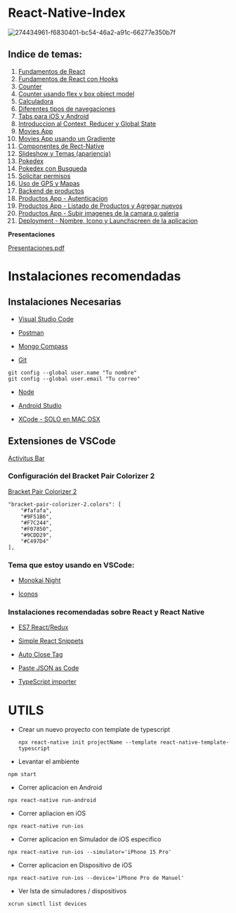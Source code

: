 # React-Native-Index

![274434961-f6830401-bc54-46a2-a91c-66277e350b7f](https://github.com/manuelsalinas-mx/ReactNative-Samples/assets/110424672/6a700b35-1f43-4e54-a466-17c1a45a4fb3)



## Indice de temas: 
1. [Fundamentos de React](https://github.com/manuels-bts/React-Fundamentals)
2. [Fundamentos de React con Hooks](https://github.com/manuels-bts/React-Fundamentals_II)
3. [Counter](https://github.com/manuels-bts/React-Counter)
4. [Counter usando flex y box object model](https://github.com/manuels-bts/React-Counter-Flex)
5. [Calculadora](https://github.com/manuels-bts/ReactNative-Calculadora)
6. [Diferentes tipos de navegaciones](https://github.com/manuels-bts/ReactNative-Navegaciones)
7. [Tabs para iOS y Android](https://github.com/manuels-bts/ReactNative-Tabs)
8. [Introduccion al Context, Reducer y Global State](https://github.com/manuels-bts/ReactNative-Context)
9. [Movies App](https://github.com/manuels-bts/ReactNative-Movies)
10. [Movies App usando un Gradiente](https://github.com/manuels-bts/ReactNative-Movies_II-Gradient)
11. [Componentes de Rect-Native](https://github.com/manuels-bts/ReactNative-Componentes)
12. [Slideshow y Temas (apariencia)](https://github.com/manuels-bts/ReactNative-Componentes_II-DarkMode)
13. [Pokedex](https://github.com/manuels-bts/ReactNative-Pokedex)
14. [Pokedex con Busqueda](https://github.com/manuels-bts/ReactNative-Pokedex_II-DebouncerSearch)
15. [Solicitar permisos](https://github.com/manuels-bts/ReactNative-Rutas_I-Permisos)
16. [Uso de GPS y Mapas](https://github.com/manuels-bts/ReactNative-Rutas_II-Mapas)
17. [Backend de productos](https://github.com/manuels-bts/Backend-Productos)
18. [Productos App - Autenticacion](https://github.com/manuels-bts/ReactNative-Productos)
19. [Productos App - Listado de Productos y Agregar nuevos](https://github.com/manuels-bts/ReactNative-Productos_II-Listado)
20. [Productos App - Subir imagenes de la camara o galeria](https://github.com/manuels-bts/ReactNative-Productos_III-CamaraGaleria)
21. [Deployment - Nombre, Icono y Launchscreen de la aplicacion](https://github.com/manuels-bts/ReactNative-AppStorePlayStore-Setup)


**Presentaciones**

[Presentaciones.pdf](https://github.com/manuelsalinas-mx/ReactNative-Samples/files/13168540/Presentaciones.pdf)


# Instalaciones recomendadas

## Instalaciones Necesarias

* [Visual Studio Code](https://code.visualstudio.com/)

* [Postman](https://www.postman.com/downloads/)

* [Mongo Compass](https://www.mongodb.com/try/download/compass)

* [Git](https://git-scm.com/)
```
git config --global user.name "Tu nombre"
git config --global user.email "Tu correo"
```

* [Node](https://nodejs.org/es/)

* [Android Studio](https://developer.android.com/studio)

* [XCode - SOLO en MAC OSX](https://apps.apple.com/ca/app/xcode/id497799835)


## Extensiones de VSCode
[Activitus Bar](https://marketplace.visualstudio.com/items?itemName=Gruntfuggly.activitusbar)

### Configuración del Bracket Pair Colorizer 2

[Bracket Pair Colorizer 2](https://marketplace.visualstudio.com/items?itemName=CoenraadS.bracket-pair-colorizer-2)
```
"bracket-pair-colorizer-2.colors": [
    "#fafafa",
    "#9F51B6",
    "#F7C244",
    "#F07850",
    "#9CDD29",
    "#C497D4"
],
```
### Tema que estoy usando en VSCode:

* [Monokai Night](https://marketplace.visualstudio.com/items?itemName=fabiospampinato.vscode-monokai-night)

* [Iconos](https://marketplace.visualstudio.com/items?itemName=PKief.material-icon-theme)

### Instalaciones recomendadas sobre React y React Native

* [ES7 React/Redux](https://marketplace.visualstudio.com/items?itemName=dsznajder.es7-react-js-snippets)

* [Simple React Snippets](https://marketplace.visualstudio.com/items?itemName=burkeholland.simple-react-snippets)

* [Auto Close Tag](https://marketplace.visualstudio.com/items?itemName=formulahendry.auto-close-tag)

* [Paste JSON as Code](https://marketplace.visualstudio.com/items?itemName=quicktype.quicktype)

* [TypeScript importer](https://marketplace.visualstudio.com/items?itemName=pmneo.tsimporter)


# UTILS
- Crear un nuevo proyecto con template de typescript


  `npx react-native init projectName --template react-native-template-typescript`

- Levantar el ambiente

`npm start`

- Correr aplicacion en Android

`npx react-native run-android`

- Correr apliacion en iOS

`npx react-native run-ios`

  - Correr aplicacion en Simulador de iOS especifico

`npx react-native run-ios --simulator='iPhone 15 Pro'`

  - Correr aplicacion en Dispositivo de iOS

`npx react-native run-ios --device='iPhone Pro de Manuel'`

 
- Ver lsta de simuladores / dispositivos 

`xcrun simctl list devices`

